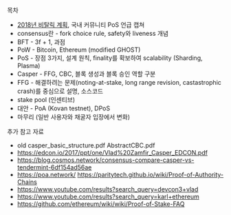 
목차
* [2018년 비탈릭 계획](https://techcrunch.com/2018/01/15/vitalik-buterin-fenbushi-capital-exit/), 국내 커뮤니티 PoS 언급 캡쳐
* consensus란 - fork choice rule, safety와 liveness 개념
* BFT - 3f + 1, 과점
* PoW - Bitcoin, Ethereum (modified GHOST)
* PoS - 장점 3가지, 설계 원칙, finality를 확보하여 scalability (Sharding, Plasma)
* Casper - FFG, CBC, 블록 생성과 블록 승인 역할 구분
* FFG - 해결하려는 문제(noting-at-stake, long range revision, castastrophic crash)를 중심으로 설명, 소스코드
* stake pool (인센티브)
* 대안 - PoA (Kovan testnet), DPoS
* 마무리 (일반 사용자와 채굴자 입장에서 변화)

추가 참고 자료
* old casper_basic_structure.pdf AbstractCBC.pdf
* https://edcon.io/2017/ppt/one/Vlad%20Zamfir_Casper_EDCON.pdf
* https://blog.cosmos.network/consensus-compare-casper-vs-tendermint-6df154ad56ae
* https://poa.network/ https://paritytech.github.io/wiki/Proof-of-Authority-Chains
* https://www.youtube.com/results?search_query=devcon3+vlad
* https://www.youtube.com/results?search_query=karl+ethereum
* https://github.com/ethereum/wiki/wiki/Proof-of-Stake-FAQ


